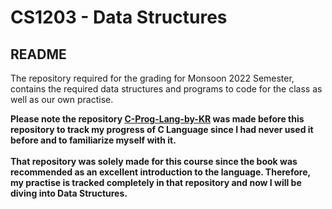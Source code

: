 # CS1203 - Data Structures
## README

The repository required for the grading for Monsoon 2022 Semester, contains the required data structures and programs to code for the class as well as our own practise.


**Please note the repository [C-Prog-Lang-by-KR](https://github.com/aaryannagpal/C-Prog-Lang-by-KR) was made before this repository to track my progress of C Language since I had never used it before and to familiarize myself with it. <br><br>That repository was solely made for this course since the book was recommended as an excellent introduction to the language. Therefore, my practise is tracked completely in that repository and now I will be diving into Data Structures.**
